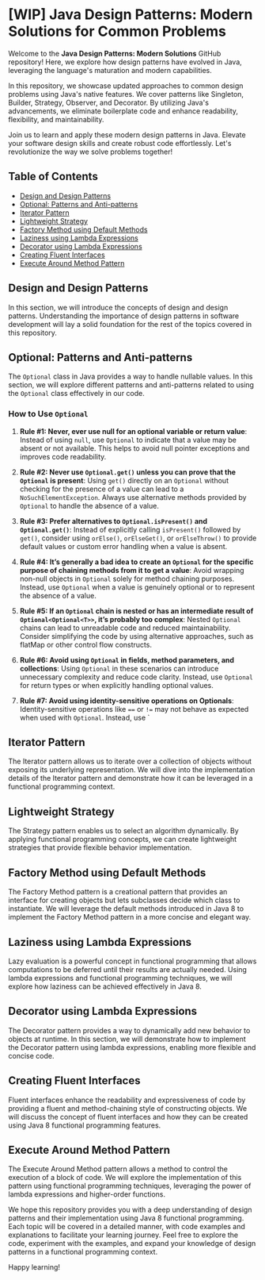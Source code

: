 # [WIP] Java Design Patterns: Modern Solutions for Common Problems

Welcome to the **Java Design Patterns: Modern Solutions** GitHub repository! Here, we explore how design patterns have evolved in Java, leveraging the language's maturation and modern capabilities.

In this repository, we showcase updated approaches to common design problems using Java's native features. We cover patterns like Singleton, Builder, Strategy, Observer, and Decorator. By utilizing Java's advancements, we eliminate boilerplate code and enhance readability, flexibility, and maintainability.

Join us to learn and apply these modern design patterns in Java. Elevate your software design skills and create robust code effortlessly. Let's revolutionize the way we solve problems together!

## Table of Contents

- [Design and Design Patterns](#design-and-design-patterns)
- [Optional: Patterns and Anti-patterns](#optional-patterns-and-anti-patterns)
- [Iterator Pattern](#iterator-pattern)
- [Lightweight Strategy](#lightweight-strategy)
- [Factory Method using Default Methods](#factory-method-using-default-methods)
- [Laziness using Lambda Expressions](#laziness-using-lambda-expressions)
- [Decorator using Lambda Expressions](#decorator-using-lambda-expressions)
- [Creating Fluent Interfaces](#creating-fluent-interfaces)
- [Execute Around Method Pattern](#execute-around-method-pattern)

## Design and Design Patterns

In this section, we will introduce the concepts of design and design patterns. Understanding the importance of design patterns in software development will lay a solid foundation for the rest of the topics covered in this repository.

## Optional: Patterns and Anti-patterns

The `Optional` class in Java provides a way to handle nullable values. In this section, we will explore different patterns and anti-patterns related to using the `Optional` class effectively in our code.
### How to Use `Optional`

1. **Rule #1: Never, ever use null for an optional variable or return value**: Instead of using `null`, use `Optional` to indicate that a value may be absent or not available. This helps to avoid null pointer exceptions and improves code readability.

2. **Rule #2: Never use `Optional.get()` unless you can prove that the `Optional` is present**: Using `get()` directly on an `Optional` without checking for the presence of a value can lead to a `NoSuchElementException`. Always use alternative methods provided by `Optional` to handle the absence of a value.

3. **Rule #3: Prefer alternatives to `Optional.isPresent()` and `Optional.get()`**: Instead of explicitly calling `isPresent()` followed by `get()`, consider using `orElse()`, `orElseGet()`, or `orElseThrow()` to provide default values or custom error handling when a value is absent.

4. **Rule #4: It’s generally a bad idea to create an `Optional` for the specific purpose of chaining methods from it to get a value**: Avoid wrapping non-null objects in `Optional` solely for method chaining purposes. Instead, use `Optional` when a value is genuinely optional or to represent the absence of a value.

5. **Rule #5: If an `Optional` chain is nested or has an intermediate result of `Optional<Optional<T>>`, it’s probably too complex**: Nested `Optional` chains can lead to unreadable code and reduced maintainability. Consider simplifying the code by using alternative approaches, such as flatMap or other control flow constructs.

6. **Rule #6: Avoid using `Optional` in fields, method parameters, and collections**: Using `Optional` in these scenarios can introduce unnecessary complexity and reduce code clarity. Instead, use `Optional` for return types or when explicitly handling optional values.

7. **Rule #7: Avoid using identity-sensitive operations on Optionals**: Identity-sensitive operations like `==` or `!=` may not behave as expected when used with `Optional`. Instead, use `

## Iterator Pattern

The Iterator pattern allows us to iterate over a collection of objects without exposing its underlying representation. We will dive into the implementation details of the Iterator pattern and demonstrate how it can be leveraged in a functional programming context.

## Lightweight Strategy

The Strategy pattern enables us to select an algorithm dynamically. By applying functional programming concepts, we can create lightweight strategies that provide flexible behavior implementation.

## Factory Method using Default Methods

The Factory Method pattern is a creational pattern that provides an interface for creating objects but lets subclasses decide which class to instantiate. We will leverage the default methods introduced in Java 8 to implement the Factory Method pattern in a more concise and elegant way.

## Laziness using Lambda Expressions

Lazy evaluation is a powerful concept in functional programming that allows computations to be deferred until their results are actually needed. Using lambda expressions and functional programming techniques, we will explore how laziness can be achieved effectively in Java 8.

## Decorator using Lambda Expressions

The Decorator pattern provides a way to dynamically add new behavior to objects at runtime. In this section, we will demonstrate how to implement the Decorator pattern using lambda expressions, enabling more flexible and concise code.

## Creating Fluent Interfaces

Fluent interfaces enhance the readability and expressiveness of code by providing a fluent and method-chaining style of constructing objects. We will discuss the concept of fluent interfaces and how they can be created using Java 8 functional programming features.

## Execute Around Method Pattern

The Execute Around Method pattern allows a method to control the execution of a block of code. We will explore the implementation of this pattern using functional programming techniques, leveraging the power of lambda expressions and higher-order functions.

We hope this repository provides you with a deep understanding of design patterns and their implementation using Java 8 functional programming. Each topic will be covered in a detailed manner, with code examples and explanations to facilitate your learning journey. Feel free to explore the code, experiment with the examples, and expand your knowledge of design patterns in a functional programming context.

Happy learning!

